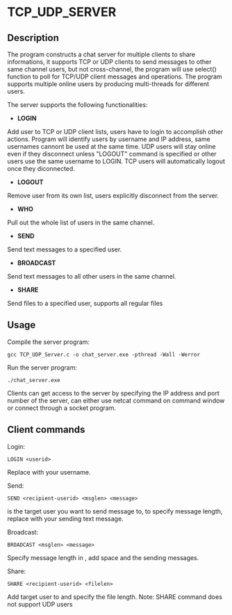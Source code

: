 # TCP_UDP_SERVER
## Description
The program constructs a chat server for multiple clients to share informations, it supports TCP or UDP clients to send messages to other same channel users, but not cross-channel, the program will use select() function to poll for TCP/UDP client messages and operations. The program supports multiple online users by producing multi-threads for different users.

The server supports the following functionalities:

- **LOGIN**

Add user to TCP or UDP client lists, users have to login to accomplish other actions. Program will identify users by username and IP address, same usernames cannont be used at the same time. UDP users will stay online even if they disconnect unless "LOGOUT" command is specified or other users use the same username to LOGIN. TCP users will automatically logout once they diconnected.

- **LOGOUT**

Remove user from its own list, users explicitly disconnect from the server.

- **WHO**

Pull out the whole list of users in the same channel.

- **SEND**

Send text messages to a specified user.

- **BROADCAST**

Send text messages to all other users in the same channel.

- **SHARE**

Send files to a specified user, supports all regular files

## Usage

Compile the server program:
```
gcc TCP_UDP_Server.c -o chat_server.exe -pthread -Wall -Werror
```

Run the server program: 
```
./chat_server.exe
```

Clients can get access to the server by specifying the IP address and port number of the server, can either use netcat command on command window or connect through a socket program.

## Client commands

Login: 
```
LOGIN <userid>
```

Replace <userid> with your username.

Send:
```
SEND <recipient-userid> <msglen> <message>
```

<recipient-userid> is the target user you want to send message to, <msglen> to specify message length, replace <message> with your sending text message.
 
Broadcast:
```
BROADCAST <msglen> <message>
```

Specify message length in <msglen>, add space and the sending messages.
 
Share:
```
SHARE <recipient-userid> <filelen>
```

Add target user to <recipient-userid> and specify the file length. Note: SHARE command does not support UDP users

